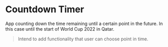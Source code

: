 # Countdown Timer
App counting down the time remaining until a certain point in the future. In this case until the start of World Cup 2022 in Qatar.
> Intend to add functionality that user can choose point in time.
